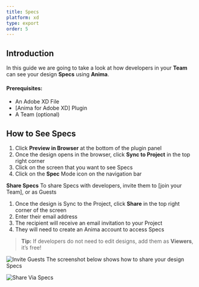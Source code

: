 ```yaml
---
title: Specs
platform: xd
type: export
order: 5
---
```

## Introduction

In this guide we are going to take a look at how developers in your **Team** can see your design **Specs** using **Anima**.

#### Prerequisites:

-  An Adobe XD File
-  [Anima for Adobe XD] Plugin
-  A Team (optional)

## How to See Specs

1.  Click **Preview in Browser** at the bottom of the plugin panel
2. Once the design opens in the browser, click **Sync to Project** in the top right corner
3.  Click on the screen that you want to see Specs
4.  Click on the **Spec** Mode icon on the navigation bar

**Share Specs**
To share Specs with developers, invite them to [join your Team], or as Guests

1.  Once the design is Sync to the Project, click **Share** in the top right corner of the screen
2.  Enter their email address
3. The recipient will receive an email invitation to your Project
4.  They will need to create an Anima account to access Specs

>**Tip:**
>If developers do not need to edit designs, add them as **Viewers**, it’s free!

![Invite Guests](http://f.cl.ly/items/2j0g3I1A2F1A3k0J0c2R/Invite%20guestsx2.png)
The screenshot below shows how to share your design Specs

![Share Via Specs](http://f.cl.ly/items/080T0J3U0W0w192I1m1Y/Share%20Specsx2.png)